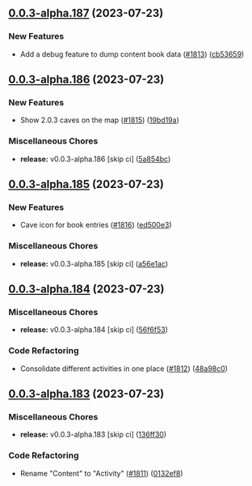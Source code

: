 ## [0.0.3-alpha.187](https://github.com/Wynntils/Artemis/compare/v0.0.3-alpha.186...v0.0.3-alpha.187) (2023-07-23)


### New Features

* Add a debug feature to dump content book data ([#1813](https://github.com/Wynntils/Artemis/issues/1813)) ([cb53659](https://github.com/Wynntils/Artemis/commit/cb53659e276bc725367558e3c06967451d417e00))

## [0.0.3-alpha.186](https://github.com/Wynntils/Artemis/compare/v0.0.3-alpha.185...v0.0.3-alpha.186) (2023-07-23)


### New Features

* Show 2.0.3 caves on the map ([#1815](https://github.com/Wynntils/Artemis/issues/1815)) ([19bd19a](https://github.com/Wynntils/Artemis/commit/19bd19a94f4a8779b948f5e7537f410c9c97bcbd))


### Miscellaneous Chores

* **release:** v0.0.3-alpha.186 [skip ci] ([5a854bc](https://github.com/Wynntils/Artemis/commit/5a854bc5fba428bad0d5b58b7cb97b274ab42cfb))

## [0.0.3-alpha.185](https://github.com/Wynntils/Artemis/compare/v0.0.3-alpha.184...v0.0.3-alpha.185) (2023-07-23)


### New Features

* Cave icon for book entries ([#1816](https://github.com/Wynntils/Artemis/issues/1816)) ([ed500e3](https://github.com/Wynntils/Artemis/commit/ed500e393e21a7aa4d250808efdb5c03d8a538eb))


### Miscellaneous Chores

* **release:** v0.0.3-alpha.185 [skip ci] ([a56e1ac](https://github.com/Wynntils/Artemis/commit/a56e1acf3a1c8646ea6f425d122667752f97f636))

## [0.0.3-alpha.184](https://github.com/Wynntils/Artemis/compare/v0.0.3-alpha.183...v0.0.3-alpha.184) (2023-07-23)


### Miscellaneous Chores

* **release:** v0.0.3-alpha.184 [skip ci] ([56f6f53](https://github.com/Wynntils/Artemis/commit/56f6f53cff2d5440bde13d779770a96fa324d759))


### Code Refactoring

* Consolidate different activities in one place ([#1812](https://github.com/Wynntils/Artemis/issues/1812)) ([48a98c0](https://github.com/Wynntils/Artemis/commit/48a98c011ea5dfdff044d6c8dd1efcf64048ec80))

## [0.0.3-alpha.183](https://github.com/Wynntils/Artemis/compare/v0.0.3-alpha.182...v0.0.3-alpha.183) (2023-07-23)


### Miscellaneous Chores

* **release:** v0.0.3-alpha.183 [skip ci] ([136ff30](https://github.com/Wynntils/Artemis/commit/136ff30cfe23da9ab0502dc6d9ed89cfdb26cdea))


### Code Refactoring

* Rename "Content" to "Activity" ([#1811](https://github.com/Wynntils/Artemis/issues/1811)) ([0132ef8](https://github.com/Wynntils/Artemis/commit/0132ef89ef46ec53ade0845580d4a143d82e4459))

